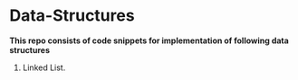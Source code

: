 # Data-Structures
**This repo consists of code snippets for implementation of following data structures**
1. Linked List.
